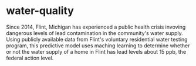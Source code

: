 # water-quality
Since 2014, Flint, Michigan has experienced a public health crisis invoving dangerous levels of lead contamination in the community's water supply. Using publicly available data from Flint's voluntary residential water testing program, this predictive model uses maching learning to determine whether or not the water supply of a home in Flint has lead levels about 15 ppb, the federal action level.
